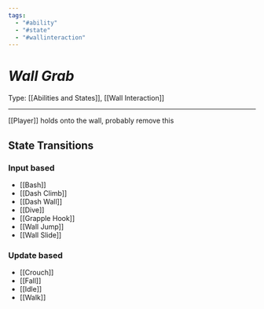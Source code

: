 ```yaml
---
tags:
  - "#ability"
  - "#state"
  - "#wallinteraction"
---
```

# _Wall Grab_

Type: [[Abilities and States]], [[Wall Interaction]]

----


[[Player]] holds onto the wall, probably remove this

## State Transitions

### Input based

* [[Bash]]
* [[Dash Climb]]
* [[Dash Wall]]
* [[Dive]]
* [[Grapple Hook]]
* [[Wall Jump]]
* [[Wall Slide]]

### Update based

* [[Crouch]]
* [[Fall]]
* [[Idle]]
* [[Walk]]